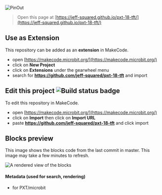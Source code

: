 ![PinOut](https://user-images.githubusercontent.com/109444537/179872683-45711eca-ee2a-43a0-88fa-b1a0edc7cab0.png)







> Open this page at [https://jeff-squared.github.io/pxt-18-tft/](https://jeff-squared.github.io/pxt-18-tft/)

## Use as Extension

This repository can be added as an **extension** in MakeCode.

* open [https://makecode.microbit.org/](https://makecode.microbit.org/)
* click on **New Project**
* click on **Extensions** under the gearwheel menu
* search for **https://github.com/jeff-squared/pxt-18-tft** and import

## Edit this project ![Build status badge](https://github.com/jeff-squared/pxt-18-tft/workflows/MakeCode/badge.svg)

To edit this repository in MakeCode.

* open [https://makecode.microbit.org/](https://makecode.microbit.org/)
* click on **Import** then click on **Import URL**
* paste **https://github.com/jeff-squared/pxt-18-tft** and click import

## Blocks preview

This image shows the blocks code from the last commit in master.
This image may take a few minutes to refresh.

![A rendered view of the blocks](https://github.com/jeff-squared/pxt-18-tft/raw/master/.github/makecode/blocks.png)

#### Metadata (used for search, rendering)

* for PXT/microbit
<script src="https://makecode.com/gh-pages-embed.js"></script><script>makeCodeRender("{{ site.makecode.home_url }}", "{{ site.github.owner_name }}/{{ site.github.repository_name }}");</script>
